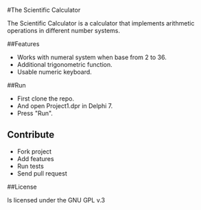 #The Scientific Calculator

The Scientific Calculator is a calculator that implements arithmetic operations in different number systems.

##Features

- Works with numeral system when base from 2 to 36. 
- Additional trigonometric function.
- Usable numeric keyboard.

##Run
- First clone the repo.
- And open Project1.dpr in Delphi 7.
- Press "Run".

## Contribute

- Fork project
- Add features
- Run tests
- Send pull request

##License

Is licensed under the GNU GPL v.3

